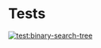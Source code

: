 # Tests

[![test:binary-search-tree](https://github.com/devw/spen/actions/workflows/bst.yml/badge.svg?branch=main)](https://github.com/devw/spen/actions/workflows/bst.yml)
